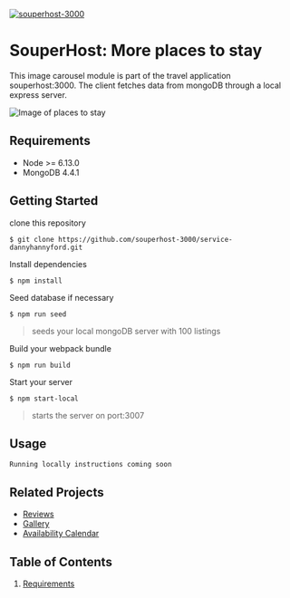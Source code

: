 [![souperhost-3000](https://circleci.com/gh/souperhost-3000/service-dannyhannyford.svg?style=shield)](https://circleci.com/gh/souperhost-3000/service-dannyhannyford)

# SouperHost: More places to stay

This image carousel module is part of the travel application souperhost:3000. The client fetches data from mongoDB through a local express server.

![Image of places to stay](https://i.imgur.com/6fTc2k8.png)

## Requirements

- Node >= 6.13.0
- MongoDB 4.4.1

## Getting Started

clone this repository

`$ git clone https://github.com/souperhost-3000/service-dannyhannyford.git`

Install dependencies

`$ npm install`

Seed database if necessary

`$ npm run seed`
> seeds your local mongoDB server with 100 listings

Build your webpack bundle

`$ npm run build`

Start your server

`$ npm start-local`
> starts the server on port:3007

## Usage

`Running locally instructions coming soon`

## Related Projects

  - [Reviews](https://github.com/souperhost-3000/service-chris)
  - [Gallery](https://github.com/souperhost-3000/service-eric)
  - [Availability Calendar](https://github.com/souperhost-3000/service-day-glow)

## Table of Contents
1. [Requirements](#requirements)

